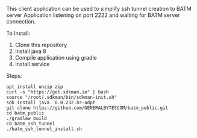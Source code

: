 This client application can be used to simplify ssh tunnel creation to BATM server
Application listening on port 2222 and waiting for BATM server connection.

To Install:
1. Clone this repository
2. Install java 8 
3. Compile application using gradle
4. Install service

Steps:
```
apt install unzip zip 
curl -s "https://get.sdkman.io" | bash
source "/root/.sdkman/bin/sdkman-init.sh"
sdk install java  8.0.232.hs-adpt
git clone https://github.com/GENERALBYTESCOM/batm_public.git
cd batm_public
./gradlew build
cd batm_ssh_tunnel
./batm_ssh_tunnel_install.sh
```


